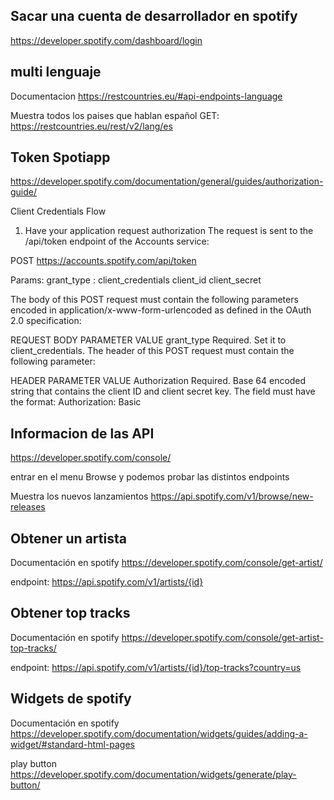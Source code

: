 ## Sacar una cuenta de desarrollador en spotify

https://developer.spotify.com/dashboard/login


## multi lenguaje
Documentacion
https://restcountries.eu/#api-endpoints-language

Muestra todos los paises que hablan español
GET: https://restcountries.eu/rest/v2/lang/es

## Token Spotiapp
https://developer.spotify.com/documentation/general/guides/authorization-guide/

Client Credentials Flow

1. Have your application request authorization
The request is sent to the /api/token endpoint of the Accounts service:

POST https://accounts.spotify.com/api/token

Params:
grant_type : client_credentials
client_id
client_secret


The body of this POST request must contain the following parameters encoded in application/x-www-form-urlencoded as defined in the OAuth 2.0 specification:

REQUEST BODY PARAMETER	VALUE
grant_type	Required.
Set it to client_credentials.
The header of this POST request must contain the following parameter:

HEADER PARAMETER	VALUE
Authorization	Required.
Base 64 encoded string that contains the client ID and client secret key. The field must have the format: Authorization: Basic <base64 encoded client_id:client_secret>


## Informacion de las API

https://developer.spotify.com/console/ 

entrar en el menu Browse y podemos probar las distintos endpoints

Muestra los nuevos lanzamientos
https://api.spotify.com/v1/browse/new-releases

## Obtener un artista
Documentación en spotify
https://developer.spotify.com/console/get-artist/

endpoint:
https://api.spotify.com/v1/artists/{id}


## Obtener top tracks
Documentación en spotify
https://developer.spotify.com/console/get-artist-top-tracks/

endpoint:
https://api.spotify.com/v1/artists/{id}/top-tracks?country=us


## Widgets de spotify
Documentación en spotify
https://developer.spotify.com/documentation/widgets/guides/adding-a-widget/#standard-html-pages

play button
https://developer.spotify.com/documentation/widgets/generate/play-button/
